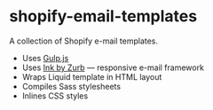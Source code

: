 shopify-email-templates
=======================

A collection of Shopify e-mail templates.

- Uses [Gulp.js](https://github.com/gulpjs/gulp)
- Uses [Ink by Zurb](https://github.com/zurb/ink) — responsive e-mail framework
- Wraps Liquid template in HTML layout
- Compiles Sass stylesheets
- Inlines CSS styles
